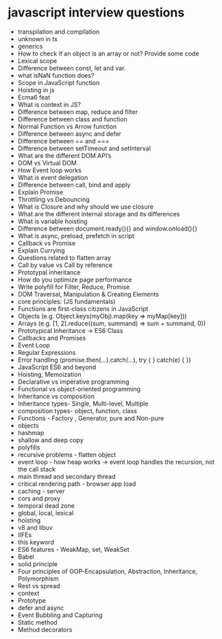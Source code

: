 # javascript interview questions

- transpilation and compilation
- unknown in ts
- generics
- How to check if an object is an array or not? Provide some code
- Lexical scope
- Difference between const, let and var.
- what isNaN function does?
- Scope in JavaScript function
- Hoisting in js
- Ecma6 feat
- What is context in JS?
- Difference between map, reduce and filter
- Difference between class and function
- Normal Function vs Arrow function
- Difference between async and defer
- Difference between == and ===
- Difference between setTimeout and setInterval
- What are the different DOM API’s
- DOM vs Virtual DOM
- How Event loop works
- What is event delegation
- Difference between call, bind and apply
- Explain Promise
- Throttling vs Debouncing
- What is Closure and why should we use closure
- What are the different internal storage and its differences
- What is variable hoisting
- Difference between document.ready(){} and window.onload(){}
- What is async, preload, prefetch in script
- Callback vs Promise
- Explain Currying
- Questions related to flatten array
- Call by value vs Call by reference
- Prototypal inheritance
- How do you optimize page performance
- Write polyfill for Filter, Reduce, Promise
- DOM Traversal, Manipulation & Creating Elements
- core principles: (JS fundamentals)
- Functions are first-class citizens in JavaScript
- Objects (e.g. Object.keys(myObj).map(key => myMap[key]))
- Arrays (e.g. [1, 2].reduce((sum, summand) => sum + summand, 0))
- Prototypical Inheritance -> ES6 Class
- Callbacks and Promises
- Event Loop
- Regular Expressions
- Error handling (promise.then(...).catch(...), try { } catch(e) { })
- JavaScript ES6 and beyond
- Hoisting, Memoization
- Declarative vs imperative programming
- Functional vs object-oriented programming
- Inheritance vs composition  
- Inheritance types- Single, Multi-level, Multiple
- composition types- object, function, class
- Functions - Factory , Generator, pure and Non-pure
- objects
- hashmap
- shallow and deep copy
- polyfills
- recursive problems - flatten object
- event loop - how heap works  -> event loop handles the recursion, not the call stack
- main thread and secondary thread
- critical rendering path - browser app load
- caching - server
- cors and proxy
- temporal dead zone
- global, local, lexical
- hoisting
- v8 and libuv
- IIFEs
- this keyword
- ES6 features - WeakMap, set, WeakSet
- Babel
- solid principle
- Four principles of OOP-Encapsulation, Abstraction, Inheritance, Polymorphism
- Rest vs spread
- context
- Prototype
- defer and async
- Event Bubbling and Capturing
- Static method
- Method decorators